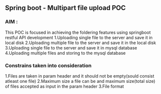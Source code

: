 ## Spring boot - Multipart file upload POC

### AIM : 

This POC is focused in achieving the foldering features using springboot restful API development
1.Uploading single file to the server and save it in local disk
2.Uploading multiple file to the server and save it in the local disk
3.Uploading single file to the server and save it in mysql database
4.Uploading multiple files and storing to the mysql database

### Constrains taken into consideration

1.Files are taken in param header and it should not be empty(sould consist atleast one file)
2.Maximum size a file can be and maximum size(total size) of files accepted as input in the param header
3.File format 
